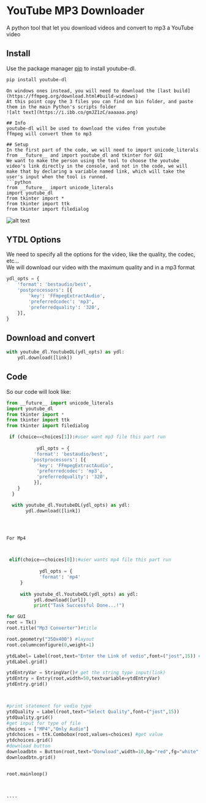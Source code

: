 # YouTube MP3 Downloader
A python tool that let you download videos and convert to mp3 a YouTube video

## Install
Use the package manager [pip](https://pip.pypa.io/en/stable/) to install youtube-dl.  
```bash
pip install youtube-dl
```

```
On windows ones instead, you will need to download the [last build](https://ffmpeg.org/download.html#build-windows)  
At this point copy the 3 files you can find on bin folder, and paste them in the main Python's scripts folder  
![alt text](https://i.ibb.co/gmJZ1zC/aaaaaa.png)

## Info
youtube-dl will be used to download the video from youtube  
ffmpeg will convert them to mp3

## Setup
In the first part of the code, we will need to import unicode_literals from __future__ and import youtube_dl and tkinter for GUI
We want to make the person using the tool to choose the youtube video's link directly in the console, and not in the code, we will make that by declaring a variable named link, which will take the user's input when the tool is runned.
```python
from __future__ import unicode_literals
import youtube_dl
from tkinter import * 
from tkinter import ttk
from tkinter import filedialog 
```
![alt text](https://i.ibb.co/Y2GqT3Q/Cattura.png)

## YTDL Options
We need to specify all the options for the video, like the quality, the codec, etc...  
We will download our video with the maximum quality and in a mp3 format  
```python
ydl_opts = {
    'format': 'bestaudio/best',
    'postprocessors': [{
        'key': 'FFmpegExtractAudio',
        'preferredcodec': 'mp3',
        'preferredquality': '320',
    }],
}
```

## Download and convert
```python
with youtube_dl.YoutubeDL(ydl_opts) as ydl:
    ydl.download([link])
```

## Code
So our code will look like:
```python
from __future__ import unicode_literals
import youtube_dl
from tkinter import * 
from tkinter import ttk
from tkinter import filedialog 

 if (choice==choices[1]):#user want mp3 file this part run 
     
           ydl_opts = {
          'format': 'bestaudio/best',
         'postprocessors': [{
           'key': 'FFmpegExtractAudio',
           'preferredcodec': 'mp3',
           'preferredquality': '320',
          }],
    }
  }

  with youtube_dl.YoutubeDL(ydl_opts) as ydl:
       ydl.download([link])




For Mp4    



 elif(choice==choices[0]):#user wants mp4 file this part run
         
            ydl_opts = {
            'format': 'mp4'
     }
     
     with youtube_dl.YoutubeDL(ydl_opts) as ydl:
          ydl.download([url])
          print("Task Successful Done...!")

for GUI 
root = Tk()
root.title("Mp3 Converter")#title

root.geometry("350x400") #layout
root.columnconfigure(0,weight=1)

ytdLabel= Label(root,text="Enter the Link of vedio",font=("jost",15)) #print the statement 
ytdLabel.grid()

ytdEntryVar = StringVar()# get the string type input(link)
ytdEntry = Entry(root,width=50,textvariable=ytdEntryVar)
ytdEntry.grid()



#print statement for vedio type
ytdQuality = Label(root,text="Select Quality",font=("jost",15))
ytdQuality.grid()
#get input for type of file
choices = ["MP4","Only Audio"]
ytdchoices = ttk.Combobox(root,values=choices) #get value 
ytdchoices.grid()
#download button 
downloadbtn = Button(root,text="Donwload",width=10,bg="red",fg="white",command=DownloadVideo)
downloadbtn.grid()


root.mainloop()



....
